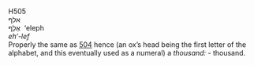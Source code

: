 <body>
  <p>H505<br>  אלף  <br> אֶלֶף  ‎  ‘eleph  <br><i>eh‘-lef </i><br>Properly the same as <a href="h0504.htm">504</a>  hence (an ox’s head being the first letter of the alphabet, and this eventually used as a numeral) a <i>thousand: - </i>thousand.<br></p>
 </body>